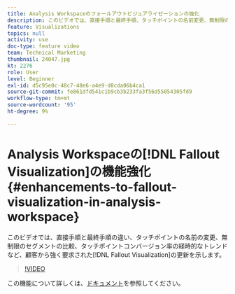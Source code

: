 ```yaml
---
title: Analysis Workspaceのフォールアウトビジュアライゼーションの強化
description: このビデオでは、直接手順と最終手順、タッチポイントの名前変更、無制限のセグメントの比較、経時的なタッチポイントコンバージョン率のトレンド追跡など、顧客から強く要求されたフォールアウトビジュアライゼーションを示します。
feature: Visualizations
topics: null
activity: use
doc-type: feature video
team: Technical Marketing
thumbnail: 24047.jpg
kt: 2276
role: User
level: Beginner
exl-id: d5c95e0c-48c7-48e6-a4e9-d8cda06b4ca1
source-git-commit: fe861dfd541c1b9cb3b233fa3f56d55054305fd9
workflow-type: tm+mt
source-wordcount: '95'
ht-degree: 9%

---
```


# Analysis Workspaceの[!DNL Fallout Visualization]の機能強化 {#enhancements-to-fallout-visualization-in-analysis-workspace}

このビデオでは、直接手順と最終手順の違い、タッチポイントの名前の変更、無制限のセグメントの比較、タッチポイントコンバージョン率の経時的なトレンドなど、顧客から強く要求された[!DNL Fallout Visualization]の更新を示します。

>[!VIDEO](https://video.tv.adobe.com/v/24047/?quality=12)

この機能について詳しくは、[ドキュメント](https://experienceleague.adobe.com/docs/analytics/analyze/analysis-workspace/visualizations/fallout/fallout-flow.html?lang=en)を参照してください。
